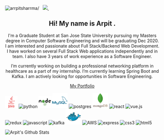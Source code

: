 <p align="left"> 
 <img src=https://komarev.com/ghpvc/?username=arrpitsharrma alt=arrpitsharrma/> 
 &nbsp; 
 
  
  <a href="https://www.linkedin.com/in/arpitsharmacs/">
    <img src="https://img.shields.io/badge/Arpit-Sharma-blue?style=flat&logo=linkedin">
  </a> &nbsp;   

  
</p>

<h2 align="center">Hi! My name is Arpit . </h2>

<p align="center">I'm a Graduate Student at San Jose State University pursuing my Masters degree in Computer Software Engineering and will be graduating Dec 2020.
I am interested and passionate about Full Stack/Backend Web Development. I have worked on several Full Stack Web applications independently and in team. I also have 3 years of work experience as a Software Engineer.</p>

<p align="center">I’m currently working on building a professional networking platform in healthcare as a part of my internship. I’m currently learning Spring Boot and Kafka. I am actively looking for opportunities in Software Engineering.</p>

<p align="center"> <a target="_blank" href="https://sharma-arpit.com/">My Portfolio</a></p>

<p align="left">
  
 <img src=https://github.com/devicons/devicon/blob/master/icons/java/java-plain-wordmark.svg alt=java width="40" height="40"/>
 <img src=https://devicons.github.io/devicon/devicon.git/icons/python/python-original-wordmark.svg alt=python width="50" height="50"/>
 <img src=https://github.com/devicons/devicon/blob/master/icons/nodejs/nodejs-original-wordmark.svg alt=nodejs width="40" height="40"/>
 <img src=https://raw.githubusercontent.com/devicons/devicon/master/icons/mysql/mysql-plain-wordmark.svg alt=mysql width="50" height="50"/> 
 <img src=https://devicon.dev/devicon.git/icons/postgresql/postgresql-original-wordmark.svg alt=postgres width="40" height="40"/>
 <img src=https://github.com/devicons/devicon/blob/master/icons/mongodb/mongodb-original-wordmark.svg alt=mongodb width="50" height="50"/> 
 <img src=https://devicons.github.io/devicon/devicon.git/icons/react/react-original-wordmark.svg alt=react width="40" height="40"/> 
 <img src=https://devicon.dev/devicon.git/icons/vuejs/vuejs-original-wordmark.svg alt=vue.js width="40" height="40"/>
 <img src=https://github.com/prplx/svg-logos/blob/master/svg/redux.svg alt=redux width="40" height="40"/>
 <img src=https://devicons.github.io/devicon/devicon.git/icons/javascript/javascript-original.svg alt=javascript width="40" height="40"/> 
  <img src=https://upload.wikimedia.org/wikipedia/commons/0/05/Apache_kafka.svg alt=kafka width="50" height="50"/>
 <img src=https://github.com/devicons/devicon/blob/master/icons/docker/docker-original.svg alt=docker width="50" height="50"/> 
 <img src=https://upload.wikimedia.org/wikipedia/commons/9/93/Amazon_Web_Services_Logo.svg alt=AWS width="50" height="50"/> 
 <img src= https://github.com/prplx/svg-logos/blob/master/svg/express.svg alt=express width="50" height="50"/>
 <img src=https://devicons.github.io/devicon/devicon.git/icons/css3/css3-original-wordmark.svg alt=css3 width="40" height="40"/> 
 <img src=https://devicons.github.io/devicon/devicon.git/icons/html5/html5-original-wordmark.svg alt=html5 width="40" height="40"/> 
 
</p>

![Arpit's Github Stats](https://github-readme-stats.vercel.app/api?username=arrpitsharrma&show_icons=true&theme=radical)

<!--
**arrpitsharrma/arrpitsharrma** is a ✨ _special_ ✨ repository because its `README.md` (this file) appears on your GitHub profile.

Here are some ideas to get you started:

- 🔭 I’m currently working on ...
- 🌱 I’m currently learning ...
- 👯 I’m looking to collaborate on ...
- 🤔 I’m looking for help with ...
- 💬 Ask me about ...
- 📫 How to reach me: ...
- 😄 Pronouns: ...
- ⚡ Fun fact: ...
-->
